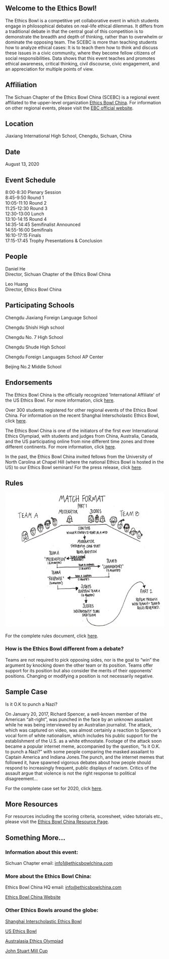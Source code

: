 ## Welcome to the Ethics Bowl!

The Ethics Bowl is a competitive yet collaborative event in which students engage in philosophical debates on real-life ethical dilemmas. It differs from a traditional debate in that the central goal of this competition is to demonstrate the breadth and depth of thinking, rather than to overwhelm or dominate the opposing team. The SCEBC is more than teaching students how to analyze ethical cases: It is to teach them how to think and discuss these issues in a civic community, where they become fellow citizens of social responsibilities. Data shows that this event teaches and promotes ethical awareness, critical thinking, civil discourse, civic engagement, and an appreciation for multiple points of view.

## Affiliation

The Sichuan Chapter of the Ethics Bowl China (SCEBC) is a regional event affiliated to the upper-level organization <a href="https://ethicsbowlchina.com">Ethics Bowl China</a>. For information on other regional events, please visit the <a href="https://ethicsbowlchina.com">EBC official website</a>.

## Location

Jiaxiang International High School, Chengdu, Sichuan, China

## Date

August 13, 2020

## Event Schedule

8:00-8:30 Plenary Session  
8:45-9:50 Round 1  
10:05-11:10 Round 2  
11:25-12:30 Round 3  
12:30-13:00 Lunch  
13:10-14:15 Round 4  
14:35-14:45 Semifinalist Announced  
14:55-16:00 Semifinals  
16:10-17:15 Finals  
17:15-17:45 Trophy Presentations & Conclusion

## People

Daniel He  
Director, Sichuan Chapter of the Ethics Bowl China

Leo Huang  
Director, Ethics Bowl China

## Participating Schools

Chengdu Jiaxiang Foreign Language School

Chengdu Shishi High school

Chengdu No. 7 High School

Chengdu Shude High School

Chengdu Foreign Languages School AP Center

Beijing No.2 Middle School

## Endorsements

The Ethics Bowl China is the officially recognized 'International Affiliate' of the US Ethics Bowl. For more information, click <a href="http://nhseb.unc.edu">here</a>.

Over 300 students registered for other regional events of the Ethics Bowl China. For information on the recent Shanghai Interscholastic Ethics Bowl, click <a href="https://ethicsbowlchina.com/sieb2020">here</a>.

The Ethics Bowl China is one of the initiators of the first ever International Ethics Olympiad, with students and judges from China, Australia, Canada, and the US participating online from nine different time zones and three different continents. For more information, click <a href="https://rb.gy/fv8exc">here</a>.

In the past, the Ethics Bowl China invited fellows from the University of North Carolina at Chapel Hill (where the national Ethics Bowl is hosted in the US) to our Ethics Bowl seminars! For the press release, click <a href="https://ethicsbowlchina.com/sieb2020/anet.html">here</a>.

## Rules

![Rules](rules.png)

For the complete rules document, click <a href="https://ethicsbowlchina.com/resources.html">here</a>.

### How is the Ethics Bowl different from a debate?

Teams are not required to pick opposing sides, nor is the goal to “win” the argument by knocking down the other team or its position. Teams offer support for its position but also consider the merits of their opponents' positions. Changing or modifying a position is not necessarily negative.

## Sample Case

Is it O.K to punch a Nazi?

On January 20, 2017, Richard Spencer, a well-known member of the American “alt-right”, was punched in the face by an unknown assailant while he was being interviewed by an Australian journalist. The attack, which was captured on video, was almost certainly a reaction to Spencer’s vocal form of white nationalism, which includes his public support for the establishment of the U.S. as a white ethnostate. Footage of the attack soon became a popular internet meme, accompanied by the question, “Is it O.K. to punch a Nazi?” with some people comparing the masked assailant to Captain America and Indiana Jones.The punch, and the internet memes that followed it, have spawned vigorous debates about how people should respond to increasingly frequent, public displays of racism. Critics of the assault argue that violence is not the right response to political disagreement...

For the complete case set for 2020, click <a href="https://ethicsbowlchina.com/resources.html">here</a>.

## More Resources

For resources including the scoring criteria, scoresheet, video tutorials etc., please visit the <a href="https://ethicsbowlchina.com/resources.html">Ethics Bowl China Resource Page</a>.

## Something More...

### Information about this event:

Sichuan Chapter email: info1@ethicsbowlchina.com

### More about the Ethics Bowl China:

Ethics Bowl China HQ email: info@ethicsbowlchina.com

<a href="https://ethicsbowlchina.com">Ethics Bowl China Website</a>

### Other Ethics Bowls around the globe:

<a href="https://ethicsbowlchina.com/sieb2020">Shanghai Interscholastic Ethics Bowl</a>

<a href="http://nhseb.unc.edu">US Ethics Bowl</a>

<a href="https://www.ethicsolympiad.org">Australasia Ethics Olympiad</a>

<a href="http://millcup.wp.st-andrews.ac.uk">John Stuart Mill Cup</a>
